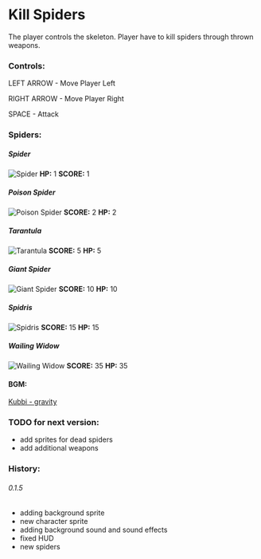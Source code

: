 Kill Spiders
============

The player controls the skeleton. Player have to kill spiders through thrown weapons.

### Controls:
LEFT ARROW - Move Player Left

RIGHT ARROW - Move Player Right

SPACE - Attack

### Spiders:
##### Spider
![Spider](http://images1.wikia.nocookie.net/__cb20050529011510/tibia/en/images/9/9f/Spider.gif)
**HP:** 1
**SCORE:** 1

##### Poison Spider
![Poison Spider](http://images2.wikia.nocookie.net/__cb20070906222436/tibia/en/images/d/de/Poison_Spider.gif)
**SCORE:** 2
**HP:** 2

##### Tarantula
![Tarantula](http://images4.wikia.nocookie.net/__cb20060901195206/tibia/en/images/4/47/Tarantula.gif)
**SCORE:** 5
**HP:** 5

##### Giant Spider
![Giant Spider](http://images4.wikia.nocookie.net/__cb20050424080941/tibia/en/images/9/99/Giant_Spider.gif)
**SCORE:** 10
**HP:** 10

##### Spidris
![Spidris](http://images3.wikia.nocookie.net/__cb20111201032551/tibia/en/images/9/9a/Spidris.gif)
**SCORE:** 15
**HP:** 15

##### Wailing Widow
![Wailing Widow](http://images3.wikia.nocookie.net/__cb20091201225545/tibia/en/images/8/80/Wailing_Widow.gif)
**SCORE:** 35
**HP:** 35

#### BGM:
[Kubbi - gravity](https://soundcloud.com/kubbi/gravity)

### TODO for next version:
- add sprites for dead spiders
- add additional weapons

### History:
###### 0.1.5
* adding background sprite
* new character sprite
* adding background sound and sound effects
* fixed HUD
* new spiders
